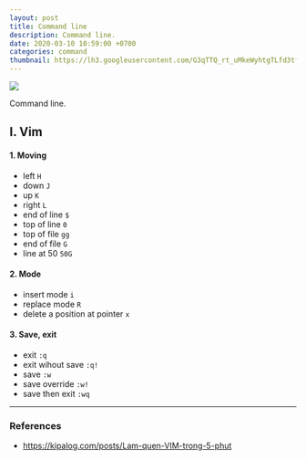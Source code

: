 ```yaml
---
layout: post
title: Command line
description: Command line.
date: 2020-03-10 10:59:00 +0700
categories: command
thumbnail: https://lh3.googleusercontent.com/G3qTTQ_rt_uMkeWyhtgTLfd3tfnixUnFaJoPDGhB6um58Pjj-zIC3UhHnJvQaEs3Qeydi7Qea5ADH45cE_ukeNCqoPO5aJWT8sqHHWo9UeJaIWp1_lRrxIJqoESE-C3sa-R4QOUFsmQgko0TSpgTpAl0ObLsF-9Wecrlh600VxrFkIbHNaM0KryHX_TxAJ0NriZwZwnkqZfy-mwjcK9IOqtx-ohM86z0bBwnryFrGDnTTpMYpIH6TRxmWyQtR73Nie6plBrkQk9uaLeITGmOFnO_-tkFDboNS2sZmrI6dZqs8PGVqy4l1rZrQTnrBFXCQ-2juv0Ro9rrgMxO769h8ojx4G7bMl6umU0cdXIfmEtCZteuAoQeKrpaLkhe3uQaKvOWBCJZuK8iEqKhuPylYGSnaiXpBj73njghTdhhLR2cjJ9eU6OF2OS-opIlOuXLU9LkhEiWIt5OxguqTKyC8rcaW6HGBmZUpFjdez0ipNiFzqGnDlvcvVQ6ir_up9SOHroRIuX3jClEt33ysw1tpnqJWHqbPLvnRTq0NjKTRSxVEbYg_LdFlMYoDcvOo6bumJzXDAsxdRB2KfJhzYcN65CPBxmPzVpzyhMeBBe8541fY_97kUL5Q03YaEfjEswfN441qD1ZdDkaKExgbhGTCZ2C2l5sdPLULPb5I_7db0BXh9WV2uNYliwMcca9m2MbOH9uHqVLmFqGIhLuzHb1F3qpZ2GpjFVdLFOxiHjyWD7rEsp7QnxRIXf_=w1142-h902-no
---
```


![](https://lh3.googleusercontent.com/G3qTTQ_rt_uMkeWyhtgTLfd3tfnixUnFaJoPDGhB6um58Pjj-zIC3UhHnJvQaEs3Qeydi7Qea5ADH45cE_ukeNCqoPO5aJWT8sqHHWo9UeJaIWp1_lRrxIJqoESE-C3sa-R4QOUFsmQgko0TSpgTpAl0ObLsF-9Wecrlh600VxrFkIbHNaM0KryHX_TxAJ0NriZwZwnkqZfy-mwjcK9IOqtx-ohM86z0bBwnryFrGDnTTpMYpIH6TRxmWyQtR73Nie6plBrkQk9uaLeITGmOFnO_-tkFDboNS2sZmrI6dZqs8PGVqy4l1rZrQTnrBFXCQ-2juv0Ro9rrgMxO769h8ojx4G7bMl6umU0cdXIfmEtCZteuAoQeKrpaLkhe3uQaKvOWBCJZuK8iEqKhuPylYGSnaiXpBj73njghTdhhLR2cjJ9eU6OF2OS-opIlOuXLU9LkhEiWIt5OxguqTKyC8rcaW6HGBmZUpFjdez0ipNiFzqGnDlvcvVQ6ir_up9SOHroRIuX3jClEt33ysw1tpnqJWHqbPLvnRTq0NjKTRSxVEbYg_LdFlMYoDcvOo6bumJzXDAsxdRB2KfJhzYcN65CPBxmPzVpzyhMeBBe8541fY_97kUL5Q03YaEfjEswfN441qD1ZdDkaKExgbhGTCZ2C2l5sdPLULPb5I_7db0BXh9WV2uNYliwMcca9m2MbOH9uHqVLmFqGIhLuzHb1F3qpZ2GpjFVdLFOxiHjyWD7rEsp7QnxRIXf_=w1142-h902-no)

Command line.

## I. Vim
#### 1. Moving 
- left
```H```
- down 
```J```
- up 
```K```
- right
```L```
- end of line
```$```
- top of line
```0```
- top of file
```gg```
- end of file
```G```
- line at 50
```50G```

#### 2. Mode
- insert mode
```i```
- replace mode
```R```
- delete a position at pointer
```x```

#### 3. Save, exit
- exit
```:q```
- exit wihout save
```:q!```
- save
```:w```
- save override
```:w!```
- save then exit
```:wq```

---
### References
- https://kipalog.com/posts/Lam-quen-VIM-trong-5-phut
